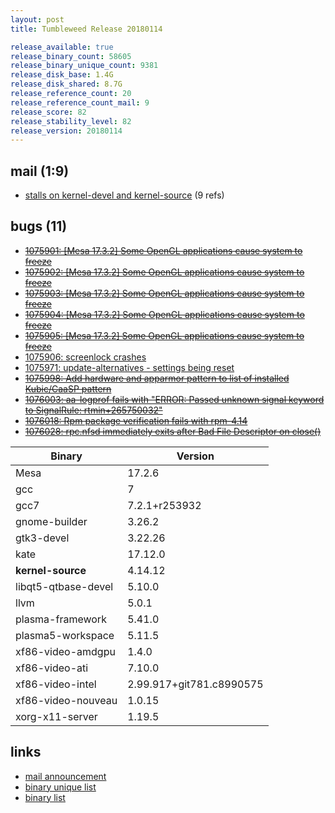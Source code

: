```yaml
---
layout: post
title: Tumbleweed Release 20180114

release_available: true
release_binary_count: 58605
release_binary_unique_count: 9381
release_disk_base: 1.4G
release_disk_shared: 8.7G
release_reference_count: 20
release_reference_count_mail: 9
release_score: 82
release_stability_level: 82
release_version: 20180114
---
```


## mail (1:9)

- [stalls on kernel-devel and kernel-source](https://lists.opensuse.org/opensuse-factory/2018-01/msg00268.html) (9 refs)

## bugs (11)

<!--more-->

- ~~[1075901: [Mesa 17.3.2] Some OpenGL applications cause system to freeze](https://bugzilla.opensuse.org/show_bug.cgi?id=1075901)~~
- ~~[1075902: [Mesa 17.3.2] Some OpenGL applications cause system to freeze](https://bugzilla.opensuse.org/show_bug.cgi?id=1075902)~~
- ~~[1075903: [Mesa 17.3.2] Some OpenGL applications cause system to freeze](https://bugzilla.opensuse.org/show_bug.cgi?id=1075903)~~
- ~~[1075904: [Mesa 17.3.2] Some OpenGL applications cause system to freeze](https://bugzilla.opensuse.org/show_bug.cgi?id=1075904)~~
- ~~[1075905: [Mesa 17.3.2] Some OpenGL applications cause system to freeze](https://bugzilla.opensuse.org/show_bug.cgi?id=1075905)~~
- [1075906: screenlock crashes](https://bugzilla.opensuse.org/show_bug.cgi?id=1075906)
- [1075971: update-alternatives - settings being reset](https://bugzilla.opensuse.org/show_bug.cgi?id=1075971)
- ~~[1075998: Add hardware and apparmor pattern to list of installed Kubic/CaaSP pattern](https://bugzilla.opensuse.org/show_bug.cgi?id=1075998)~~
- ~~[1076003: aa-logprof fails with "ERROR: Passed unknown signal keyword to SignalRule: rtmin+265750032"](https://bugzilla.opensuse.org/show_bug.cgi?id=1076003)~~
- ~~[1076018: Rpm package verification fails with rpm-4.14](https://bugzilla.opensuse.org/show_bug.cgi?id=1076018)~~
- ~~[1076028: rpc.nfsd immediately exits after Bad File Descriptor on close()](https://bugzilla.opensuse.org/show_bug.cgi?id=1076028)~~

Binary | Version
--- | ---
Mesa | 17.2.6
gcc | 7
gcc7 | 7.2.1+r253932
gnome-builder | 3.26.2
gtk3-devel | 3.22.26
kate | 17.12.0
**kernel-source** | 4.14.12
libqt5-qtbase-devel | 5.10.0
llvm | 5.0.1
plasma-framework | 5.41.0
plasma5-workspace | 5.11.5
xf86-video-amdgpu | 1.4.0
xf86-video-ati | 7.10.0
xf86-video-intel | 2.99.917+git781.c8990575
xf86-video-nouveau | 1.0.15
xorg-x11-server | 1.19.5

## links

- [mail announcement](https://lists.opensuse.org/opensuse-factory/2018-01/msg00267.html)
- [binary unique list](http://download.tumbleweed.boombatower.com/20180114/rpm.unique.list)
- [binary list](http://download.tumbleweed.boombatower.com/20180114/rpm.list)
